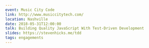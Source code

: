 ```yaml
---
event: Music City Code
link: http://www.musiccitytech.com/
location: Nashville
date: 2018-05-31T12:00:00
talk: Building Quality JavaScript With Test-Driven Development
slides: https://stevenhicks.me/tdd
tags: engagements
---
```

